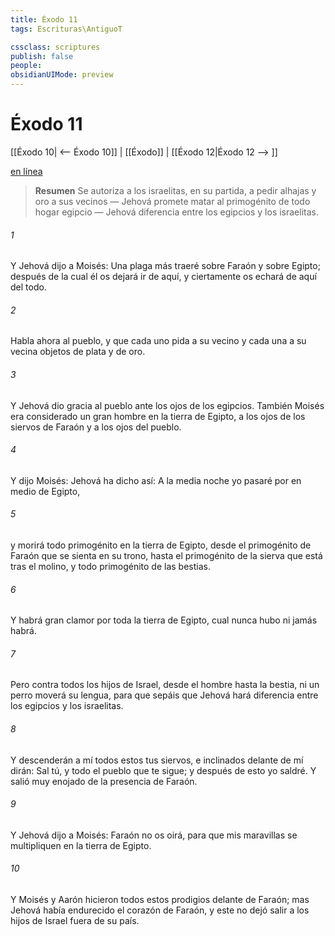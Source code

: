 ```yaml
---
title: Éxodo 11
tags: Escrituras\AntiguoT

cssclass: scriptures
publish: false
people:
obsidianUIMode: preview
---
```


# Éxodo 11
[[Éxodo 10| <-- Éxodo 10]] | [[Éxodo]] | [[Éxodo 12|Éxodo 12 --> ]]

[en línea](https://churchofjesuschrist.org/study/scriptures/ot/ex/11?lang=spa)

> __Resumen__
Se autoriza a los israelitas, en su partida, a pedir alhajas y oro a sus vecinos — Jehová promete matar al primogénito de todo hogar egipcio — Jehová diferencia entre los egipcios y los israelitas.

###### 1 
Y Jehová dijo a Moisés: Una plaga más traeré sobre Faraón y sobre Egipto; después de la cual él os dejará ir de aquí, y ciertamente os echará de aquí del todo.

###### 2 
Habla ahora al pueblo, y que cada uno pida a su vecino y cada una a su vecina objetos de plata y de oro.

###### 3 
Y Jehová dio gracia al pueblo ante los ojos de los egipcios. También Moisés era considerado un gran hombre en la tierra de Egipto, a los ojos de los siervos de Faraón y a los ojos del pueblo.

###### 4 
Y dijo Moisés: Jehová ha dicho así: A la media noche yo pasaré por en medio de Egipto,

###### 5 
y morirá todo primogénito en la tierra de Egipto, desde el primogénito de Faraón que se sienta en su trono, hasta el primogénito de la sierva que está tras el molino, y todo primogénito de las bestias.

###### 6 
Y habrá gran clamor por toda la tierra de Egipto, cual nunca hubo ni jamás habrá.

###### 7 
Pero contra todos los hijos de Israel, desde el hombre hasta la bestia, ni un perro moverá su lengua, para que sepáis que Jehová hará diferencia entre los egipcios y los israelitas.

###### 8 
Y descenderán a mí todos estos tus siervos, e inclinados delante de mí dirán: Sal tú, y todo el pueblo que te sigue; y después de esto yo saldré. Y salió muy enojado de la presencia de Faraón.

###### 9 
Y Jehová dijo a Moisés: Faraón no os oirá, para que mis maravillas se multipliquen en la tierra de Egipto.

###### 10 
Y Moisés y Aarón hicieron todos estos prodigios delante de Faraón; mas Jehová había endurecido el corazón de Faraón, y este no dejó salir a los hijos de Israel fuera de su país.

